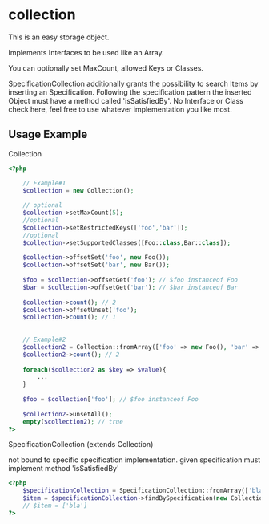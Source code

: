 # collection
This is an easy storage object.

Implements Interfaces to be used like an Array.

You can optionally set MaxCount, allowed Keys or Classes.

SpecificationCollection additionally grants the possibility to search Items by inserting an Specification.
Following the specification pattern the inserted Object must have a method called 'isSatisfiedBy'.
No Interface or Class check here, feel free to use whatever implementation you like most. 

Usage Example
-------------
Collection
``` php
<?php

    // Example#1
    $collection = new Collection();
    
    // optional
    $collection->setMaxCount(5);
    //optional
    $collection->setRestrictedKeys(['foo','bar']);
    //optional
    $collection->setSupportedClasses([Foo::class,Bar::class]);
    
    $collection->offsetSet('foo', new Foo());
    $collection->offsetSet('bar', new Bar());
    
    $foo = $collection->offsetGet('foo'); // $foo instanceof Foo
    $bar = $collection->offsetGet('bar'); // $bar instanceof Bar
        
    $collection->count(); // 2
    $collection->offsetUnset('foo');
    $collection->count(); // 1
    
    
    // Example#2
    $collection2 = Collection::fromArray(['foo' => new Foo(), 'bar' => new Bar()]);
    $collection2->count(); // 2
    
    foreach($collection2 as $key => $value){
        ...
    }
    
    $foo = $collection['foo']; // $foo instanceof Foo
    
    $collection2->unsetAll();
    empty($collection2); // true
?>
```
SpecificationCollection (extends Collection)

not bound to specific specification implementation.
given specification must implement method 'isSatisfiedBy'
``` php
<?php
    $specificationCollection = SpecificationCollection::fromArray(['bla',1,new \stdClass()]);
    $item = $specificationCollection->findBySpecification(new CollectionSpecificationTestIsType('string')); 
    // $item = ['bla']  
?>
```    